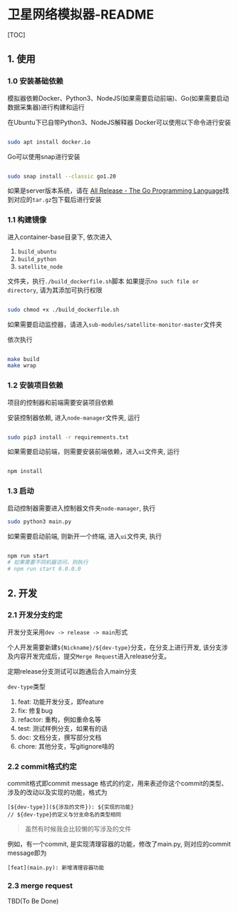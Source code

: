 # 卫星网络模拟器-README

[TOC]

## 1. 使用

### 1.0 安装基础依赖

模拟器依赖Docker、Python3、NodeJS(如果需要启动前端)、Go(如果需要启动数据采集器)进行构建和运行

在Ubuntu下已自带Python3、NodeJS解释器
Docker可以使用以下命令进行安装

```bash

sudo apt install docker.io

```

Go可以使用snap进行安装

```bash

sudo snap install --classic go1.20

```

如果是server版本系统，请在 [All Release - The Go Programming Language](https://go.dev/dl/)找到对应的`tar.gz`包下载后进行安装

### 1.1 构建镜像

进入container-base目录下, 依次进入

1. `build_ubuntu`
2. `build_python`
3. `satellite_node`

文件夹，执行`./build_dockerfile.sh`脚本
如果提示`no such file or directory`, 请为其添加可执行权限
```bash

sudo chmod +x ./build_dockerfile.sh

```

如果需要启动监控器，请进入`sub-modules/satellite-monitor-master`文件夹

依次执行
```bash

make build
make wrap

```

### 1.2 安装项目依赖

项目的控制器和前端需要安装项目依赖

安装控制器依赖, 进入`node-manager`文件夹, 运行

```bash

sudo pip3 install -r requiremnents.txt

```

如果需要启动前端，则需要安装前端依赖，进入`ui`文件夹, 运行

```bash

npm install

```

### 1.3 启动

启动控制器需要进入控制器文件夹`node-manager`, 执行

```bash
sudo python3 main.py
```

如果需要启动前端, 则新开一个终端, 进入`ui`文件夹, 执行

```bash

npm run start
# 如果需要不同机器访问，则执行
# npm run start 0.0.0.0

```

## 2. 开发

### 2.1 开发分支约定

开发分支采用`dev -> release -> main`形式

个人开发需要新建`${Nickname}/${dev-type}`分支，在分支上进行开发, 该分支涉及内容开发完成后，提交`Merge Request`进入release分支。

定期release分支测试可以跑通后合入main分支

`dev-type`类型

1. feat: 功能开发分支，即feature
2. fix: 修复bug
3. refactor: 重构，例如重命名等
4. test: 测试样例分支，如果有的话
5. doc: 文档分支，撰写部分文档
6. chore: 其他分支，写gitignore啥的

### 2.2 commit格式约定

commit格式即commit message 格式的约定，用来表述你这个commit的类型、涉及的改动以及实现的功能，格式为

```
[${dev-type}](${涉及的文件}): ${实现的功能}
// ${dev-type}的定义与分支命名的类型相同
```

> 虽然有时候我会比较懒的写涉及的文件

例如，有一个commit, 是实现清理容器的功能，修改了main.py, 则对应的commit message即为

```
[feat](main.py): 新增清理容器功能
```

### 2.3 merge request

TBD(To Be Done)


